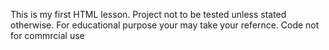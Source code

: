 This is my first HTML lesson.
Project not to be tested unless stated otherwise.
For educational purpose your may take your refernce.
Code not for commrcial use